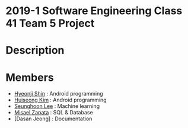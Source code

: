 2019-1 Software Engineering Class 41 Team 5 Project
===============

# Description


# Members

* [Hyeonji Shin](https://github.com/guswl98) : Android programming
* [Huiseong Kim](https://github.com/khsung) : Android programming
* [Seunghoon Lee](https://github.com/SeungHoon00) : Machine learning
* [Misael Zapata](https://github.com/Misaeljzg) : SQL & Database
* [Dasan Jeong] : Documentation

